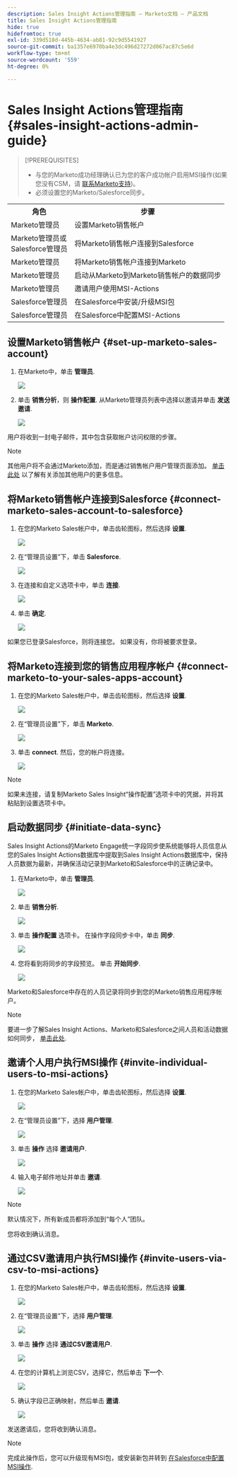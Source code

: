 ```yaml
---
description: Sales Insight Actions管理指南 — Marketo文档 — 产品文档
title: Sales Insight Actions管理指南
hide: true
hidefromtoc: true
exl-id: 339d518d-445b-4634-ab81-92c9d5541927
source-git-commit: ba1357e6970ba4e3dc496d27272d067ac87c5e6d
workflow-type: tm+mt
source-wordcount: '559'
ht-degree: 0%

---
```


# Sales Insight Actions管理指南 {#sales-insight-actions-admin-guide}

>[!PREREQUISITES]
>
>* 与您的Marketo成功经理确认已为您的客户成功帐户启用MSI操作(如果您没有CSM，请 [联系Marketo支持](https://nation.marketo.com/t5/support/ct-p/Support))。
>* 必须设置您的Marketo/Salesforce同步。


<table>
 <tr>
  <th>角色</th>
  <th>步骤</th>
 </tr>
 <tr>
  <td>Marketo管理员</td>
  <td>设置Marketo销售帐户</td>
 </tr>
 <tr>
  <td>Marketo管理员或 <br/>Salesforce管理员</td>
  <td>将Marketo销售帐户连接到Salesforce</td>
 </tr>
 <tr>
  <td>Marketo管理员</td>
  <td>将Marketo销售帐户连接到Marketo</td>
 </tr>
 <tr>
  <td>Marketo管理员</td>
  <td>启动从Marketo到Marketo销售帐户的数据同步</td>
 </tr>
 <tr>
  <td>Marketo管理员</td>
  <td>邀请用户使用MSI-Actions</td>
 </tr>
 <tr>
  <td>Salesforce管理员</td>
  <td>在Salesforce中安装/升级MSI包</td>
 </tr>
 <tr>
  <td>Salesforce管理员</td>
  <td>在Salesforce中配置MSI-Actions</td>
 </tr>
</table>

## 设置Marketo销售帐户 {#set-up-marketo-sales-account}

1. 在Marketo中，单击 **管理员**.

   ![](assets/msi-actions-admin-guide-1.png)

1. 单击 **销售分析**，则 **操作配置**. 从Marketo管理员列表中选择以邀请并单击 **发送邀请**.

   ![](assets/msi-actions-admin-guide-2.png)

用户将收到一封电子邮件，其中包含获取帐户访问权限的步骤。

>[!NOTE]
>
>其他用户将不会通过Marketo添加，而是通过销售帐户用户管理页面添加。 [单击此处](/help/marketo/product-docs/marketo-sales-connect/admin/invite-users.md) 以了解有关添加其他用户的更多信息。

## 将Marketo销售帐户连接到Salesforce {#connect-marketo-sales-account-to-salesforce}

1. 在您的Marketo Sales帐户中，单击齿轮图标，然后选择 **设置**.

   ![](assets/msi-actions-admin-guide-3.png)

1. 在“管理员设置”下，单击 **Salesforce**.

   ![](assets/msi-actions-admin-guide-4.png)

1. 在连接和自定义选项卡中，单击 **连接**.

   ![](assets/msi-actions-admin-guide-5.png)

1. 单击 **确定**.

   ![](assets/msi-actions-admin-guide-6.png)

如果您已登录Salesforce，则将连接您。 如果没有，你将被要求登录。

## 将Marketo连接到您的销售应用程序帐户 {#connect-marketo-to-your-sales-apps-account}

1. 在您的Marketo Sales帐户中，单击齿轮图标，然后选择 **设置**.

   ![](assets/msi-actions-admin-guide-7.png)

1. 在“管理员设置”下，单击 **Marketo**.

   ![](assets/msi-actions-admin-guide-8.png)

1. 单击 **connect**. 然后，您的帐户将连接。

   ![](assets/msi-actions-admin-guide-9.png)

>[!NOTE]
>
>如果未连接，请复制Marketo Sales Insight“操作配置”选项卡中的凭据，并将其粘贴到设置选项卡中。

## 启动数据同步 {#initiate-data-sync}

Sales Insight Actions的Marketo Engage统一字段同步使系统能够将人员信息从您的Sales Insight Actions数据库中提取到Sales Insight Actions数据库中，保持人员数据为最新，并确保活动记录到Marketo和Salesforce中的正确记录中。

1. 在Marketo中，单击 **管理员**.

   ![](assets/msi-actions-admin-guide-10.png)

1. 单击 **销售分析**.

   ![](assets/msi-actions-admin-guide-11.png)

1. 单击 **操作配置** 选项卡。 在操作字段同步卡中，单击 **同步**.

   ![](assets/msi-actions-admin-guide-12.png)

1. 您将看到将同步的字段预览。 单击 **开始同步**.

   ![](assets/msi-actions-admin-guide-13.png)

Marketo和Salesforce中存在的人员记录将同步到您的Marketo销售应用程序帐户。

>[!NOTE]
>
>要进一步了解Sales Insight Actions、Marketo和Salesforce之间人员和活动数据如何同步， [单击此处](/help/marketo/product-docs/marketo-sales-insight/actions/admin/actions-data-sync-faq.md).

## 邀请个人用户执行MSI操作 {#invite-individual-users-to-msi-actions}

1. 在您的Marketo Sales帐户中，单击齿轮图标，然后选择 **设置**.

   ![](assets/msi-actions-admin-guide-14.png)

1. 在“管理员设置”下，选择 **用户管理**.

   ![](assets/msi-actions-admin-guide-15.png)

1. 单击 **操作** 选择 **邀请用户**.

   ![](assets/msi-actions-admin-guide-16.png)

1. 输入电子邮件地址并单击 **邀请**.

   ![](assets/msi-actions-admin-guide-17.png)

>[!NOTE]
>
>默认情况下，所有新成员都将添加到“每个人”团队。

您将收到确认消息。

## 通过CSV邀请用户执行MSI操作 {#invite-users-via-csv-to-msi-actions}

1. 在您的Marketo Sales帐户中，单击齿轮图标，然后选择 **设置**.

   ![](assets/msi-actions-admin-guide-18.png)

1. 在“管理员设置”下，选择 **用户管理**.

   ![](assets/msi-actions-admin-guide-19.png)

1. 单击 **操作** 选择 **通过CSV邀请用户**.

   ![](assets/msi-actions-admin-guide-20.png)

1. 在您的计算机上浏览CSV，选择它，然后单击 **下一个**.

   ![](assets/msi-actions-admin-guide-21.png)

1. 确认字段已正确映射，然后单击 **邀请**.

   ![](assets/msi-actions-admin-guide-22.png)

发送邀请后，您将收到确认消息。

>[!NOTE]
>
>完成此操作后，您可以升级现有MSI包，或安装新包并转到 [在Salesforce中配置MSI操作](/help/marketo/product-docs/marketo-sales-insight/actions/salesforce-configuration/sales-insight-actions-configuration-in-salesforce.md).
